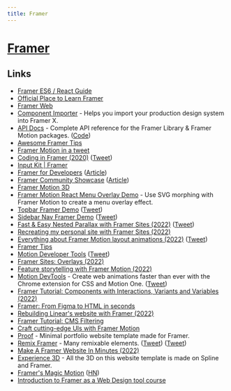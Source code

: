 ```yaml
---
title: Framer
---
```


# [Framer](https://www.framer.com/)

## Links

- [Framer ES6 / React Guide](https://paper.dropbox.com/doc/Framer-ES6-React-Guide--AeKsL4azG3qn5fp5b8cQ_t~0Ag-Th7joG9fFSSiyZgOFYqj6)
- [Official Place to Learn Framer](https://www.framer.com/blog/posts/framer-learn/)
- [Framer Web](https://www.framer.com/web/)
- [Component Importer](https://github.com/framer/component-importer) - Helps you import your production design system into Framer X.
- [API Docs](https://www.framer.com/api) - Complete API reference for the Framer Library & Framer Motion packages. ([Code](https://github.com/framer/api-docs))
- [Awesome Framer Tips](https://awesomeframertips.xyz/)
- [Framer Motion in a tweet](https://twitter.com/lintonye/status/1322297495129477120)
- [Coding in Framer (2020)](https://www.youtube.com/playlist?list=PLRG1hGYAPvla9Gu9GEdNSjRAu7ay7Q9eP) ([Tweet](https://twitter.com/Darth_Knoppix/status/1334554774100914182))
- [Input Kit | Framer](https://www.framer.com/input-kit/)
- [Framer for Developers](https://www.framer.com/developers/) ([Article](https://dev.to/koen/code-on-canvas-develop-and-design-at-the-same-time-258l))
- [Framer Community Showcase](https://www.framer.com/showcase/) ([Article](https://www.framer.com/blog/posts/introducing-showcase/))
- [Framer Motion 3D](https://www.framer.com/docs/three-introduction/)
- [Framer Motion React Menu Overlay Demo](https://github.com/ainalem/framer-motion-menu-overlay) - Use SVG morphing with Framer Motion to create a menu overlay effect.
- [Topbar Framer Demo](https://topbar.framer.wiki/) ([Tweet](https://twitter.com/benjaminnathan/status/1485652103372681223))
- [Sidebar Nav Framer Demo](https://sidebar.framer.wiki/) ([Tweet](https://twitter.com/benjaminnathan/status/1494327633764491265))
- [Fast & Easy Nested Parallax with Framer Sites (2022)](https://www.youtube.com/watch?v=pSeY-fdyT7U) ([Tweet](https://twitter.com/brian_lovin/status/1495900327152963585))
- [Recreating my personal site with Framer Sites (2022)](https://www.youtube.com/watch?v=QwhbBYJBx8A)
- [Everything about Framer Motion layout animations (2022)](https://blog.maximeheckel.com/posts/framer-motion-layout-animations/) ([Tweet](https://twitter.com/MaximeHeckel/status/1501230512014192640))
- [Framer Tips](https://framer.tips/)
- [Motion Developer Tools](https://motion.dev/tools) ([Tweet](https://twitter.com/mattgperry/status/1505918782685921282))
- [Framer Sites: Overlays (2022)](https://www.youtube.com/watch?v=4cQ2McgDWk0)
- [Feature storytelling with Framer Motion (2022)](https://planetscale.com/blog/feature-storytelling-with-framer-motion)
- [Motion DevTools](https://motion.dev/tools) - Create web animations faster than ever with the Chrome extension for CSS and Motion One. ([Tweet](https://twitter.com/mattgperry/status/1524019111638020096))
- [Framer Tutorial: Components with Interactions, Variants and Variables (2022)](https://www.youtube.com/watch?v=2jJkUuWhv70)
- [Framer: From Figma to HTML in seconds](https://www.framer.com/figma/)
- [Rebuilding Linear's website with Framer (2022)](https://www.youtube.com/watch?v=DDcabIxHmhM)
- [Framer Tutorial: CMS Filtering](https://www.youtube.com/watch?v=Gpl-CqJ8k_Q)
- [Craft cutting-edge UIs with Framer Motion](https://samselikoff.com/framer-motion-course)
- [Proof](https://visual.systems/proof) - Minimal portfolio website template made for Framer.
- [Remix Framer](https://remixing.framer.website/) - Many remixable elements. ([Tweet](https://twitter.com/abeyang/status/1590418227590414336)) ([Tweet](https://twitter.com/abeyang/status/1593653163663376384))
- [Make A Framer Website In Minutes (2022)](https://www.youtube.com/watch?v=2JAyFZOXxDw)
- [Experience 3D](https://experience3d.framer.website/) - All the 3D on this website template is made on Spline and Framer.
- [Framer's Magic Motion](https://www.nan.fyi/magic-motion) ([HN](https://news.ycombinator.com/item?id=33874596))
- [Introduction to Framer as a Web Design tool course](https://www.memorisely.com/online-classes/an-introduction-to-framer-as-a-web-design-tool)
